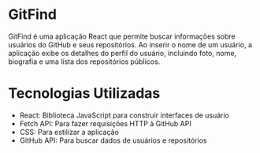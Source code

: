 # GitFind

GitFind é uma aplicação React que permite buscar informações sobre usuários do GitHub e seus repositórios. Ao inserir o nome de um usuário, a aplicação exibe os detalhes do perfil do usuário, incluindo foto, nome, biografia e uma lista dos repositórios públicos.

# Tecnologias Utilizadas
- React: Biblioteca JavaScript para construir interfaces de usuário
- Fetch API: Para fazer requisições HTTP à GitHub API
- CSS: Para estilizar a aplicação
- GitHub API: Para buscar dados de usuários e repositórios
